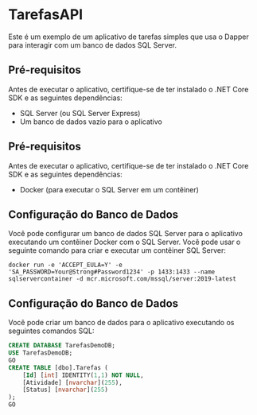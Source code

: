 # TarefasAPI

Este é um exemplo de um aplicativo de tarefas simples que usa o Dapper para interagir com um banco de dados SQL Server.

## Pré-requisitos

Antes de executar o aplicativo, certifique-se de ter instalado o .NET Core SDK e as seguintes dependências:

- SQL Server (ou SQL Server Express)
- Um banco de dados vazio para o aplicativo

## Pré-requisitos

Antes de executar o aplicativo, certifique-se de ter instalado o .NET Core SDK e as seguintes dependências:

- Docker (para executar o SQL Server em um contêiner)

## Configuração do Banco de Dados

Você pode configurar um banco de dados SQL Server para o aplicativo executando um contêiner Docker com o SQL Server. Você pode usar o seguinte comando para criar e executar um contêiner SQL Server:

```shell
docker run -e 'ACCEPT_EULA=Y' -e 'SA_PASSWORD=Your@Strong#Password1234' -p 1433:1433 --name sqlservercontainer -d mcr.microsoft.com/mssql/server:2019-latest
```

## Configuração do Banco de Dados

Você pode criar um banco de dados para o aplicativo executando os seguintes comandos SQL:

```sql
CREATE DATABASE TarefasDemoDB;
USE TarefasDemoDB;
GO
CREATE TABLE [dbo].Tarefas (
    [Id] [int] IDENTITY(1,1) NOT NULL,
    [Atividade] [nvarchar](255),
    [Status] [nvarchar](255)
);
GO
```
